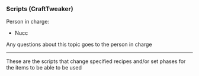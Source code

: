 ### Scripts (CraftTweaker)
Person in charge:
- Nucc

Any questions about this topic goes to the person in charge

---------------
These are the scripts that change specified recipes and/or set phases for the items to be able to be used
